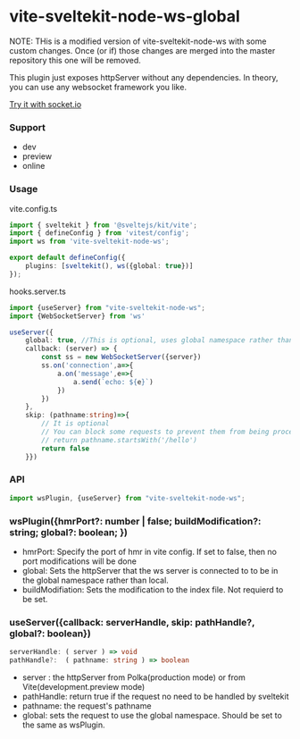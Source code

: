 # vite-sveltekit-node-ws-global

NOTE: THis is a modified version of vite-sveltekit-node-ws with some custom changes. Once (or if) those changes are merged into the master repository this one will be removed.

This plugin just exposes httpServer without any dependencies. In theory, you can use any websocket framework you like.

[Try it with socket.io](https://github.com/aolose/sk-node-ws-demo)

### Support 
- dev 
- preview 
- online

### Usage

vite.config.ts

```ts
import { sveltekit } from '@sveltejs/kit/vite';
import { defineConfig } from 'vitest/config';
import ws from 'vite-sveltekit-node-ws';

export default defineConfig({
    plugins: [sveltekit(), ws({global: true})]
});

```

hooks.server.ts 

```ts
import {useServer} from "vite-sveltekit-node-ws";
import {WebSocketServer} from 'ws'

useServer({
    global: true, //This is optional, uses global namespace rather than local namespace
    callback: (server) => {
        const ss = new WebSocketServer({server})
        ss.on('connection',a=>{
            a.on('message',e=>{
                a.send(`echo: ${e}`)
            })
        })
    },
    skip: (pathname:string)=>{
        // It is optional 
        // You can block some requests to prevent them from being processed by SveltetKit
        // return pathname.startsWith('/hello')
        return false
    }})

```

### API

```ts
import wsPlugin, {useServer} from "vite-sveltekit-node-ws";
```

### wsPlugin({hmrPort?: number | false; buildModification?: string; global?: boolean; })
- hmrPort: Specify the port of hmr in vite config. If set to false, then no port modifications will be done
- global: Sets the httpServer that the ws server is connected to to be in the global namespace rather than local.
- buildModifiation: Sets the modification to the index file. Not requierd to be set.

### useServer({callback: serverHandle, skip: pathHandle?, global?: boolean})
```ts
serverHandle: ( server ) => void
pathHandle?:  ( pathname: string ) => boolean 
```
- server : the httpServer from Polka(production mode) or from Vite(development.preview mode)
- pathHandle: return true if the request no need to be handled by sveltekit
- pathname: the request's pathname
- global: sets the request to use the global namespace. Should be set to the same as wsPlugin.


